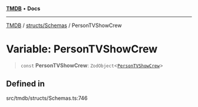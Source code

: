 [**TMDB**](../../../README.md) • **Docs**

***

[TMDB](../../../README.md) / [structs/Schemas](../README.md) / PersonTVShowCrew

# Variable: PersonTVShowCrew

> `const` **PersonTVShowCrew**: `ZodObject`\<[`PersonTVShowCrew`](../type-aliases/PersonTVShowCrew.md)\>

## Defined in

src/tmdb/structs/Schemas.ts:746
